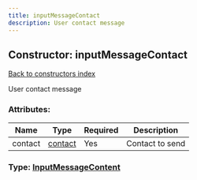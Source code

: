 ```yaml
---
title: inputMessageContact
description: User contact message
---
```

## Constructor: inputMessageContact  
[Back to constructors index](index.md)



User contact message

### Attributes:

| Name     |    Type       | Required | Description |
|----------|---------------|----------|-------------|
|contact|[contact](../constructors/contact.md) | Yes|Contact to send|



### Type: [InputMessageContent](../types/InputMessageContent.md)


